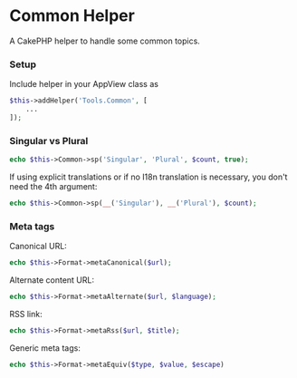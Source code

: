 # Common Helper

A CakePHP helper to handle some common topics.

### Setup
Include helper in your AppView class as
```php
$this->addHelper('Tools.Common', [
    ...
]);
```

### Singular vs Plural
```php
echo $this->Common->sp('Singular', 'Plural', $count, true);
```
If using explicit translations or if no I18n translation is necessary, you don't need the 4th argument:

```php
echo $this->Common->sp(__('Singular'), __('Plural'), $count);
```

### Meta tags

Canonical URL:
```php
echo $this->Format->metaCanonical($url);
```

Alternate content URL:

```php
echo $this->Format->metaAlternate($url, $language);
```

RSS link:
```php
echo $this->Format->metaRss($url, $title);
```

Generic meta tags:

```php
echo $this->Format->metaEquiv($type, $value, $escape)
```

